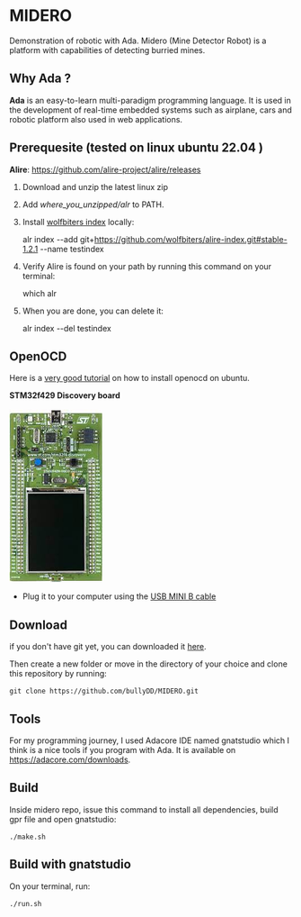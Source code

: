 # MIDERO
Demonstration of robotic with Ada. Midero (Mine Detector Robot) is a platform with capabilities of detecting burried mines.

## Why Ada ?
**Ada** is an easy-to-learn multi-paradigm programming language. It is used in the development of real-time embedded systems such as airplane, cars and robotic platform also used in web applications. 



## Prerequesite (tested on linux ubuntu 22.04 )

**Alire**: <https://github.com/alire-project/alire/releases>

1. Download and unzip the latest linux zip
2. Add *where_you_unzipped/alr* to PATH.
3. Install [wolfbiters index](<https://github.com/wolfbiters/>) locally:

    alr index --add git+https://github.com/wolfbiters/alire-index.git#stable-1.2.1 --name testindex
   
4. Verify Alire is found on your path by running this command on your terminal:

    which alr
    
5. When you are done, you can delete it:

    alr index --del testindex

## OpenOCD

Here is a [very good tutorial](<https://youtu.be/-p26X8lTAvo>) on how to install openocd on ubuntu.


**STM32f429 Discovery board**\
\
![stm32f429disco](/stm32f429disco.jpeg)
* Plug it to your computer using the [USB MINI B cable](<https://fr.aliexpress.com/item/1005001942868270.html?algo_pvid=ca3f3071-36ed-4210-9a35-d2635ae72b56&algo_exp_id=ca3f3071-36ed-4210-9a35-d2635ae72b56-0&pdp_ext_f=%7B%22sku_id%22%3A%2212000018176126358%22%7D&pdp_npi=3%40dis%21XOF%211301.0%211042.0%21%21%21%21%21%402102172f16777957964894627d06fd%2112000018176126358%21sea%21SN%210&curPageLogUid=OkJbd81354FL>)


## Download 
if you don't have git yet, you can downloaded it [here](https://git-scm.com/downloads).

Then create a new folder or move in the directory of your choice and clone this repository by running:

    git clone https://github.com/bullyDD/MIDERO.git

## Tools
For my programming journey, I used Adacore IDE named gnatstudio which I think is a nice tools if you program with Ada. It is available on <https://adacore.com/downloads>.

## Build
Inside midero repo, issue this command to install all dependencies, build gpr file and open gnatstudio:

    ./make.sh


## Build with gnatstudio
On your terminal, run:

    ./run.sh


